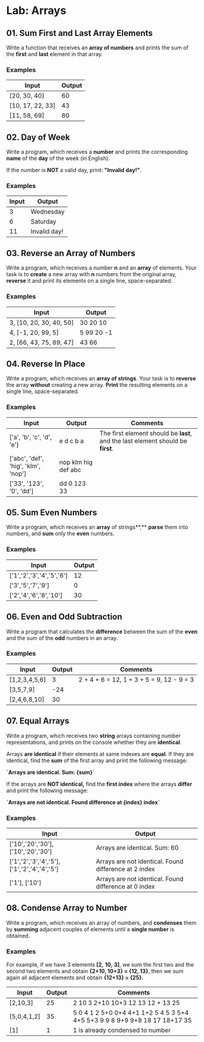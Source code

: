 # Lab: Arrays

## 01. Sum First and Last Array Elements

Write a function that receives an **array of numbers** and prints the sum of the
**first** and **last** element in that array.

### Examples

| **Input**        | **Output** |
|------------------|------------|
| [20, 30, 40]     | 60         |
| [10, 17, 22, 33] | 43         |
| [11, 58, 69]     | 80         |


## 02. Day of Week

Write a program, which receives a **number** and prints the corresponding
**name** of the **day** of the week (in English).

If the number is **NOT** a valid day, print: **"Invalid day!"**.

### Examples

| **Input** | **Output**   |
|-----------|--------------|
| 3         | Wednesday    |
| 6         | Saturday     |
| 11        | Invalid day! |


## 03. Reverse an Array of Numbers

Write a program, which receives a number **n** and an **array** of elements.
Your task is to **create** a new array with **n** numbers from the original
array, **reverse** it and print its elements on a single line, space-separated.

### Examples

| **Input**               | **Output** |
|-------------------------|------------|
| 3, [10, 20, 30, 40, 50] | 30 20 10   |
| 4, [-1, 20, 99, 5]      | 5 99 20 -1 |
| 2, [66, 43, 75, 89, 47] | 43 66      |


## 04. Reverse In Place

Write a program, which receives an **array of strings**. Your task is to
**reverse** the array **without** creating a new array. **Print** the resulting
elements on a single line, space-separated.

### Examples

| **Input**                           | **Output**          | **Comments**                                                                    |
|-------------------------------------|---------------------|---------------------------------------------------------------------------------|
| ['a', 'b', 'c', 'd', 'e']           | e d c b a           | The first element should be **last**, and the last element should be **first**. |
| ['abc', 'def', 'hig', 'klm', 'nop'] | nop klm hig def abc |                                                                                 |
| ['33', '123', '0', 'dd']            | dd 0 123 33         |                                                                                 |


## 05. Sum Even Numbers

Write a program, which receives an **array** of strings**,** **parse** them into
numbers, and **sum** only the **even** numbers.

### Examples

| **Input**                 | **Output** |
|---------------------------|------------|
| ['1','2','3','4','5','6'] | 12         |
| ['3','5','7','9']         | 0          |
| ['2','4','6','8','10']    | 30         |


## 06. Even and Odd Subtraction

Write a program that calculates the **difference** between the sum of the
**even** and the sum of the **odd** numbers in an array.

### Examples

| **Input**     | **Output** | **Comments**                              |
|---------------|------------|-------------------------------------------|
| [1,2,3,4,5,6] | 3          | 2 + 4 + 6 = 12, 1 + 3 + 5 = 9, 12 - 9 = 3 |
| [3,5,7,9]     | -24        |                                           |
| [2,4,6,8,10]  | 30         |                                           |


## 07. Equal Arrays

Write a program, which receives two **string** arrays containing number
representations, and prints on the console whether they are **identical**.

Arrays **are identical** if their elements at same indexes are **equal**. If
they are identical, find the **sum** of the first array and print the following
message:

**\`Arrays are identical. Sum: {sum}\`**

If the arrays are **NOT identical,** find the **first index** where the arrays
**differ** and print the following message:

**\`Arrays are not identical. Found difference at {index} index\`**

### Examples

| **Input**                                    | **Output**                                            |
|----------------------------------------------|-------------------------------------------------------|
| ['10','20','30'], ['10','20','30']           | Arrays are identical. Sum: 60                         |
| ['1','2','3','4','5'], ['1','2','4','4','5'] | Arrays are not identical. Found difference at 2 index |
| ['1'], ['10']                                | Arrays are not identical. Found difference at 0 index |


## 08. Condense Array to Number

Write a program, which receives an array of numbers, and **condenses** them by
**summing** adjacent couples of elements until a **single number** is obtained.

### Examples

For example, if we have 3 elements **[2,** **10,** **3]**, we sum the first two
and the second two elements and obtain **{2+10, 10+3} = {12, 13}**, then we sum
again all adjacent elements and obtain **{12+13} = {25}.**

| **Input**   | **Output** | **Comments**                                                               |
|-------------|------------|----------------------------------------------------------------------------|
| [2,10,3]    | 25         | 2 10 3 2+10 10+3 12 13 12 + 13 25                                          |
| [5,0,4,1,2] | 35         | 5 0 4 1 2 5+0 0+4 4+1 1+2 5 4 5 3 5+4 4+5 5+3 9 9 8 9+9 9+8 18 17 18+17 35 |
| [1]         | 1          | 1 is already condensed to number                                           |

